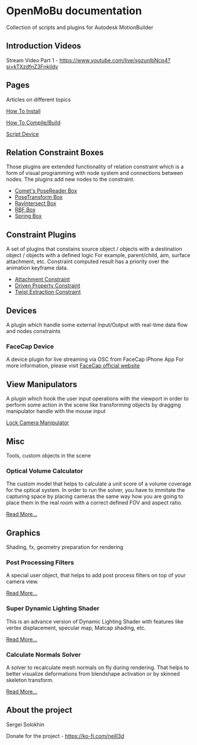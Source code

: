 # OpenMoBu documentation

Collection of scripts and plugins for Autodesk MotionBuilder

## Introduction Videos

Stream Video Part 1 - https://www.youtube.com/live/sgzunIbNcp4?si=kTXzdfnZ3FnkiIdv

## Pages

 Articles on different topics

[How To Install](HowToInstall.md)

[How To Compile/Build](HowToCompile.md)

[Script Device](ScriptDevice.md)

## Relation Constraint Boxes

 Those plugins are extended functionality of relation constraint which is a form of visual programming with node system and connections between nodes. The plugins add new nodes to the constraint.

- [Comet's PoseReader Box](Plugins/PoseReader.md)
- [PoseTransform Box](Plugins/PoseTransformBox.md)
- [RayIntersect Box](Plugins/RayIntersectBox.md)
- [RBF Box](Plugins/RBFBox.md)
- [Spring Box](Plugins/SpringBox.md)

## Constraint Plugins

A set of plugins that constains source object / objects with a destination object / objects with a defined logic
 For example, parent/child, aim, surface attachment, etc.
 Constraint computed result has a priority over the animation keyframe data.

- [Attachment Constraint](Plugins/attachmentConstraint.md)
- [Driven Property Constraint](Plugins/drivenPropertyConstraint.md)
- [Twist Extraction Constraint](Plugins/twistExtractionConstraint.md)

## Devices

 A plugin which handle some external Input/Output with real-time data flow and nodes constraints

### FaceCap Device

A device plugin for live streaming via OSC from FaceCap iPhone App
For more information, please visit [FaceCap official website](https://bannaflak.com/face-cap/index.html)

## View Manipulators

 A plugin which hook the user input operations with the viewport in order to perform some action in the scene like transforming objects by dragging manipulator handle with the mouse input

[Lock Camera Manipulator](lockCameraManipulator.md)

## Misc

 Tools, custom objects in the scene

### Optical Volume Calculator

 The custom model that helps to calculate a unit score of a volume coverage for the optical system. In order to run the solver, you have to immitate the capturing space by placing cameras the same way how you are going to place them in the real room with a correct defined FOV and aspect ratio.

[Read More...](opticalVolumeCalculator.md)

## Graphics

 Shading, fx, geometry preparation for rendering

### Post Processing Filters

 A special user object, that helps to add post process filters on top of your camera view.

[Read More...](Plugins/PostProcessingEffects.md)

### Super Dynamic Lighting Shader

 This is an advance version of Dynamic Lighting Shader with features like vertex displacement, specular map, Matcap shading, etc.

[Read More...](Plugins/superDynamicLightingShader.md)

### Calculate Normals Solver

 A solver to recalculate mesh normals on fly during rendering. That helps to better visualize deformations from blendshape activation or by skinned skeleton transform.

[Read More...](Plugins/solverCalculateNormals.md)

## About the project

Sergei <Neill3d> Solokhin

Donate for the project - https://ko-fi.com/neill3d
